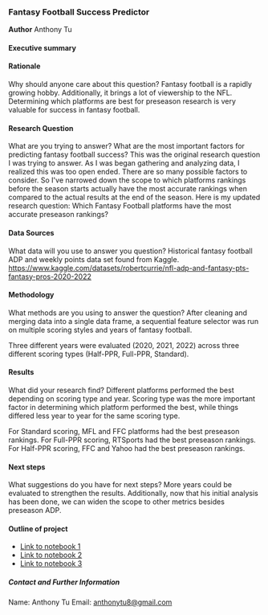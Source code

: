 ### Fantasy Football Success Predictor

**Author**
Anthony Tu

#### Executive summary

#### Rationale
Why should anyone care about this question?
Fantasy football is a rapidly growing hobby. Additionally, it brings a lot of viewership to the NFL. Determining which platforms are best for preseason research is very valuable for success in fantasy football.

#### Research Question
What are you trying to answer?
What are the most important factors for predicting fantasy football success?
This was the original research question I was trying to answer. As I was began gathering and analyzing data, I realized this was too open ended. There are so many possible factors to consider.
So I've narrowed down the scope to which platforms rankings before the season starts actually have the most accurate rankings when compared to the actual results at the end of the season.
Here is my updated research question:
Which Fantasy Football platforms have the most accurate preseason rankings?

#### Data Sources
What data will you use to answer you question?
Historical fantasy football ADP and weekly points data set found from Kaggle.
https://www.kaggle.com/datasets/robertcurrie/nfl-adp-and-fantasy-pts-fantasy-pros-2020-2022

#### Methodology
What methods are you using to answer the question?
After cleaning and merging data into a single data frame, a sequential feature selector was run on multiple scoring styles and years of fantasy football.

Three different years were evaluated (2020, 2021, 2022) across three different scoring types (Half-PPR, Full-PPR, Standard).

#### Results
What did your research find?
Different platforms performed the best depending on scoring type and year. Scoring type was the more important factor in determining which platform performed the best, while things differed less year to year for the same scoring type.

For Standard scoring, MFL and FFC platforms had the best preseason rankings. For Full-PPR scoring, RTSports had the best preseason rankings. For Half-PPR scoring, FFC and Yahoo had the best preseason rankings.

#### Next steps
What suggestions do you have for next steps?
More years could be evaluated to strengthen the results. Additionally, now that his initial analysis has been done, we can widen the scope to other metrics besides preseason ADP.


#### Outline of project

- [Link to notebook 1]()
- [Link to notebook 2]()
- [Link to notebook 3]()


##### Contact and Further Information
Name: Anthony Tu
Email: anthonytu8@gmail.com